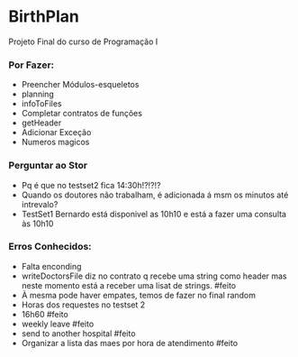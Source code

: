 # BirthPlan
Projeto Final do curso de Programação I

### Por Fazer:

 - Preencher Módulos-esqueletos
 - planning
 - infoToFiles
 - Completar contratos de funções
 - getHeader
 - Adicionar Exceção
 - Numeros magicos

### Perguntar ao Stor

 - Pq é que no testset2 fica 14:30h!?!?!?
 - Quando os doutores não trabalham, é adicionada á msm os minutos até intrevalo?
 - TestSet1 Bernardo está disponivel as 10h10 e está a fazer uma consulta às 10h10

### Erros Conhecidos:

 - Falta enconding
 - writeDoctorsFile diz no contrato q recebe uma string como header mas neste momento está a receber uma lisat de strings. #feito
 - À mesma pode haver empates, temos de fazer no final random
 - Horas dos requestes no testset 2  
 - 16h60 #feito
 - weekly leave #feito
 - send to another hospital #feito
 - Organizar a lista das maes por hora de atendimento #feito
 